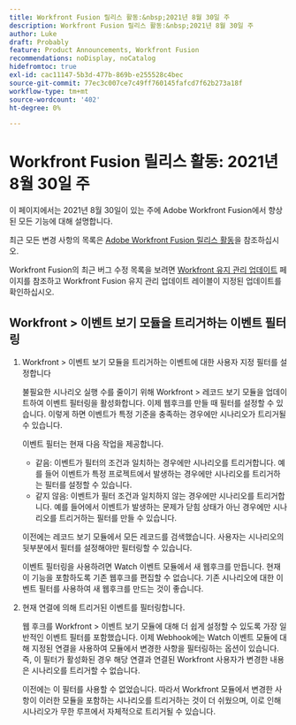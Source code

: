 ```yaml
---
title: Workfront Fusion 릴리스 활동:&nbsp;2021년 8월 30일 주
description: Workfront Fusion 릴리스 활동:&nbsp;2021년 8월 30일 주
author: Luke
draft: Probably
feature: Product Announcements, Workfront Fusion
recommendations: noDisplay, noCatalog
hidefromtoc: true
exl-id: cac11147-5b3d-477b-869b-e255528c4bec
source-git-commit: 77ec3c007ce7c49ff760145fafcd7f62b273a18f
workflow-type: tm+mt
source-wordcount: '402'
ht-degree: 0%

---
```


# Workfront Fusion 릴리스 활동: 2021년 8월 30일 주

이 페이지에서는 2021년 8월 30일이 있는 주에 Adobe Workfront Fusion에서 향상된 모든 기능에 대해 설명합니다.

최근 모든 변경 사항의 목록은 [Adobe Workfront Fusion 릴리스 활동](/help/workfront-fusion/fusion-product-releases/fusion-release-activity.md)을 참조하십시오.

Workfront Fusion의 최근 버그 수정 목록을 보려면 [Workfront 유지 관리 업데이트](https://experienceleague.adobe.com/docs/workfront-known-issues/releases/current-updates.html?lang=ko) 페이지를 참조하고 Workfront Fusion 유지 관리 업데이트 레이블이 지정된 업데이트를 확인하십시오.

## Workfront > 이벤트 보기 모듈을 트리거하는 이벤트 필터링

1. Workfront > 이벤트 보기 모듈을 트리거하는 이벤트에 대한 사용자 지정 필터를 설정합니다

   불필요한 시나리오 실행 수를 줄이기 위해 Workfront > 레코드 보기 모듈을 업데이트하여 이벤트 필터링을 활성화합니다. 이제 웹후크를 만들 때 필터를 설정할 수 있습니다. 이렇게 하면 이벤트가 특정 기준을 충족하는 경우에만 시나리오가 트리거될 수 있습니다.

   이벤트 필터는 현재 다음 작업을 제공합니다.

   * 같음: 이벤트가 필터의 조건과 일치하는 경우에만 시나리오를 트리거합니다. 예를 들어 이벤트가 특정 프로젝트에서 발생하는 경우에만 시나리오를 트리거하는 필터를 설정할 수 있습니다.
   * 같지 않음: 이벤트가 필터 조건과 일치하지 않는 경우에만 시나리오를 트리거합니다. 예를 들어에서 이벤트가 발생하는 문제가 닫힘 상태가 아닌 경우에만 시나리오를 트리거하는 필터를 만들 수 있습니다.

   이전에는 레코드 보기 모듈에서 모든 레코드를 검색했습니다. 사용자는 시나리오의 뒷부분에서 필터를 설정해야만 필터링할 수 있습니다.

   이벤트 필터링을 사용하려면 Watch 이벤트 모듈에서 새 웹후크를 만듭니다. 현재 이 기능을 포함하도록 기존 웹후크를 편집할 수 없습니다. 기존 시나리오에 대한 이벤트 필터를 사용하여 새 웹후크를 만드는 것이 좋습니다.

1. 현재 연결에 의해 트리거된 이벤트를 필터링합니다.

   웹 후크를 Workfront > 이벤트 보기 모듈에 대해 더 쉽게 설정할 수 있도록 가장 일반적인 이벤트 필터를 포함했습니다. 이제 Webhook에는 Watch 이벤트 모듈에 대해 지정된 연결을 사용하여 모듈에서 변경한 사항을 필터링하는 옵션이 있습니다. 즉, 이 필터가 활성화된 경우 해당 연결과 연결된 Workfront 사용자가 변경한 내용은 시나리오를 트리거할 수 없습니다.

   이전에는 이 필터를 사용할 수 없었습니다. 따라서 Workfront 모듈에서 변경한 사항이 이러한 모듈을 포함하는 시나리오를 트리거하는 것이 더 쉬웠으며, 이로 인해 시나리오가 무한 루프에서 자체적으로 트리거될 수 있습니다.
